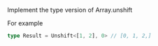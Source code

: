 Implement the type version of Array.unshift

For example

```ts
type Result = Unshift<[1, 2], 0> // [0, 1, 2,]